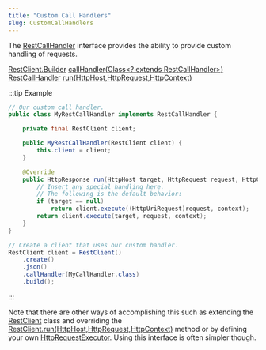 ```yaml
---
title: "Custom Call Handlers"
slug: CustomCallHandlers
---
```


The <a href="/site/apidocs/org/apache/juneau/rest/client/RestCallHandler.html" target="_blank">RestCallHandler</a> interface provides the ability to
provide custom handling of requests.

<tree>
<node-0><java-class><a href="/site/apidocs/org/apache/juneau/rest/client/RestClient.Builder.html" target="_blank">RestClient.Builder</a></java-class></node-0>
<node-1><java-method><a href="/site/apidocs/org/apache/juneau/rest/client/RestClient.Builder.html#callHandler(java.lang.Class)" target="_blank">callHandler(Class&lt;? extends RestCallHandler&gt;)</a></java-method></node-1>
<node-0><java-interface><a href="/site/apidocs/org/apache/juneau/rest/client/RestCallHandler.html" target="_blank">RestCallHandler</a></java-interface></node-0>
<node-1><java-method><a href="/site/apidocs/org/apache/juneau/rest/client/RestCallHandler.html#run(org.apache.http.HttpHost,org.apache.http.HttpRequest,org.apache.http.protocol.HttpContext)" target="_blank">run(HttpHost,HttpRequest,HttpContext)</a></java-method></node-1>
</tree>

:::tip Example
```java
// Our custom call handler.
public class MyRestCallHandler implements RestCallHandler {

    private final RestClient client;

    public MyRestCallHandler(RestClient client) {
        this.client = client;
    }

    @Override
    public HttpResponse run(HttpHost target, HttpRequest request, HttpContext context) throws IOException {
        // Insert any special handling here.
        // The following is the default behavior:
        if (target == null)
            return client.execute((HttpUriRequest)request, context);
        return client.execute(target, request, context);
    }
}

// Create a client that uses our custom handler.
RestClient client = RestClient()
    .create()
    .json()
    .callHandler(MyCallHandler.class)
    .build();
```
:::

Note that there are other ways of accomplishing this such as extending the <a href="/site/apidocs/org/apache/juneau/rest/client/RestClient.html" target="_blank">RestClient</a> class and overriding the <a href="/site/apidocs/org/apache/juneau/rest/client/RestClient.html#run(org.apache.http.HttpHost,org.apache.http.HttpRequest,org.apache.http.protocol.HttpContext)" target="_blank">RestClient.run(HttpHost,HttpRequest,HttpContext)</a> method or by defining your own <a href="https://hc.apache.org/httpcomponents-core-4.4.x/current/httpcore/apidocs/org/apache/http/protocol/HttpRequestExecutor.html" target="_blank">HttpRequestExecutor</a>.
Using this interface is often simpler though.
